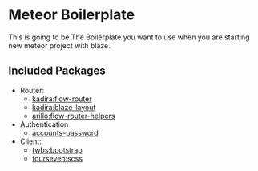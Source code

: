 # Meteor Boilerplate

This is going to be The Boilerplate you want to use when you are starting new meteor project with blaze.

## <a name="included-packages"></a> Included Packages

* Router:
  * [kadira:flow-router](https://github.com/kadirahq/flow-router)
  * [kadira:blaze-layout](https://github.com/kadirahq/blaze-layout)
  * [arillo:flow-router-helpers](https://github.com/arillo/meteor-flow-router-helpers)
* Authentication
  * [accounts-password](https://atmospherejs.com/meteor/accounts-password)
* Client:
  * [twbs:bootstrap](https://github.com/twbs/bootstrap)
  * [fourseven:scss](https://github.com/fourseven/meteor-scss)
